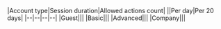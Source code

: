 |Account type|Session duration|Allowed actions count|
||Per day|Per 20 days|
|--|--|--|--|
|Guest|||
|Basic|||
|Advanced|||
|Company|||
